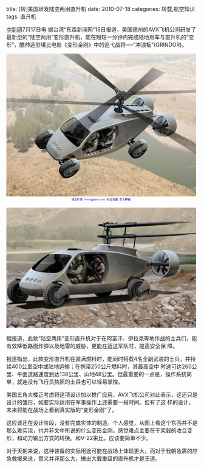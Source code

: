 title: [转]美国研发陆空两用直升机
date: 2010-07-18
categories: 转载,航空知识
tags: 直升机

[中新网](http://www.chinanews.com.cn/gj/2010/07-17/2408002.shtml)7月17日电 据台湾“东森新闻网”16日报道，美国德州的AVX飞机公司研发了最新型的“陆空两用”变形直升机，能在短短一分钟内完成陆地用车与直升机的“变形”，酷帅造型堪比电影《变形金刚》中的巡弋战将──“冲浪板”(GRINDOR)。

![](images/U255P4T8D2408002F107DT20100717101305.jpg "飞行模式图")<!--more-->

![](images/U255P4T8D2408002F116DT20100717101305.jpg "陆地模式图")

据报道，此款“陆空两用”变形直升机对于在阿富汗、伊拉克等地作战的士兵们，能有效降低路面炸弹以及地雷的威胁，更能在运送军队时，提高安全保 障。

报道指出，此款变形直升机在装满燃料时，能同时搭载4名全副武装的士兵，并持续400公里空中或陆地运输；在携带250公斤燃料时，其最高空中 时速可达260公里、平面道路速度到达138公里、山地48公里。但最重要的一点是，操作系统简单，就连没有飞行员执照的士兵也可以轻易掌控。

美国五角大楼正考虑将这项设计加以推广应用，AVX飞机公司对此表示，这还只是设计的雏形，如要实际运用在军事操作上还需要一段时间。但有了这 样的设计，未来将能在战场上看到真实版的“变形金刚”了。

这应该还在设计阶段，没有完成实体的制造。个人感觉，从图上看这个东西并不是那么难实现，也并非文中所说的什么变形金刚。感觉难点主要在于桨毂的收合变形，和动力输出方式的转换。和V-22来比，应该要简单不少。

对于天朝来说，这种装备的实际用途可能在战场上体现更大，而对于我朝急需的应急救援来说，意义并非那么大，搞出大载重级的直升机才是王道。
